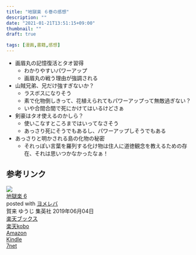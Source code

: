 ```yaml
---
title: "地獄楽 ６巻の感想"
description: ""
date: "2021-01-21T13:51:15+09:00"
thumbnail: ""
draft: true

tags: [漫画,書籍,感想]
---
```



- 画眉丸の記憶復活とタオ習得
    - わかりやすいパワーアップ
    - 画眉丸の戦う理由が強調される
- 山賊兄弟、兄だけ強すぎないか？
    - ラスボスになりそう
    - 素で化物倒しきって、花植えられてもパワーアップって無敵過ぎない？
    - いや合間合間で死にかけてはいるけどさぁ
- 剣豪はタオ使えるのかしら？
    - 使いこなすところまではいってなさそう
    - あっさり死にそうでもあるし、パワーアップしそうでもある
- あっさりと明かされる島の化物の秘密
    - それっぽい言葉を羅列する化け物は住人に道徳観念を教えるための存在、それは思いつかなかったなぁ！

## 参考リンク

<div class="cstmreba"><div class="booklink-box"><div class="booklink-image"><a href="//af.moshimo.com/af/c/click?a_id=2220301&p_id=56&pc_id=56&pl_id=637&s_v=b5Rz2P0601xu&url=http%3A%2F%2Fbooks.rakuten.co.jp%2Frb%2F15888648%2F" target="_blank" ><img src="https://thumbnail.image.rakuten.co.jp/@0_mall/book/cabinet/8030/9784088818030.jpg?_ex=64x64" style="border: none;" /></a><img src="//i.moshimo.com/af/i/impression?a_id=2220301&p_id=56&pc_id=56&pl_id=637" width="1" height="1" style="border:none;"></div><div class="booklink-info"><div class="booklink-name"><a href="//af.moshimo.com/af/c/click?a_id=2220301&p_id=56&pc_id=56&pl_id=637&s_v=b5Rz2P0601xu&url=http%3A%2F%2Fbooks.rakuten.co.jp%2Frb%2F15888648%2F" target="_blank" >地獄楽 6</a><img src="//i.moshimo.com/af/i/impression?a_id=2220301&p_id=56&pc_id=56&pl_id=637" width="1" height="1" style="border:none;"><div class="booklink-powered-date">posted with <a href="https://yomereba.com" rel="nofollow" target="_blank">ヨメレバ</a></div></div><div class="booklink-detail">賀来 ゆうじ 集英社 2019年06月04日    </div><div class="booklink-link2"><div class="shoplinkrakuten"><a href="//af.moshimo.com/af/c/click?a_id=2220301&p_id=56&pc_id=56&pl_id=637&s_v=b5Rz2P0601xu&url=http%3A%2F%2Fbooks.rakuten.co.jp%2Frb%2F15888648%2F" target="_blank" >楽天ブックス</a><img src="//i.moshimo.com/af/i/impression?a_id=2220301&p_id=56&pc_id=56&pl_id=637" width="1" height="1" style="border:none;"></div><div class="shoplinkrakukobo"><a href="//af.moshimo.com/af/c/click?a_id=2220301&p_id=56&pc_id=56&pl_id=637&s_v=b5Rz2P0601xu&url=https%3A%2F%2Fbooks.rakuten.co.jp%2Frk%2F0f2921a697a03010b7153f7c785221d6%2F" target="_blank" >楽天kobo</a><img src="//i.moshimo.com/af/i/impression?a_id=2220301&p_id=56&pc_id=56&pl_id=637" width="1" height="1" style="border:none;"></div><div class="shoplinkamazon"><a href="//af.moshimo.com/af/c/click?a_id=2220302&p_id=170&pc_id=185&pl_id=4062&s_v=b5Rz2P0601xu&url=https%3A%2F%2Fwww.amazon.co.jp%2Fexec%2Fobidos%2FASIN%2F4088818032" target="_blank" >Amazon</a></div><div class="shoplinkkindle"><a href="//af.moshimo.com/af/c/click?a_id=2220302&p_id=170&pc_id=185&pl_id=4062&s_v=b5Rz2P0601xu&url=https%3A%2F%2Fwww.amazon.co.jp%2Fgp%2Fsearch%3Fkeywords%3D%25E5%259C%25B0%25E7%258D%2584%25E6%25A5%25BD%25206%26__mk_ja_JP%3D%2583J%2583%255E%2583J%2583i%26url%3Dnode%253D2275256051" target="_blank" >Kindle</a></div><div class="shoplinkseven"><a href="//af.moshimo.com/af/c/click?a_id=2317554&p_id=932&pc_id=1188&pl_id=12456&s_v=b5Rz2P0601xu&url=http%3A%2F%2F7net.omni7.jp%2Fsearch%2F%3FsearchKeywordFlg%3D1%26keyword%3D9784088818030" target="_blank" >7net<img src="//i.moshimo.com/af/i/impression?a_id=2317554&p_id=932&pc_id=1188&pl_id=12456" width="1" height="1" style="border:none;"></a></div>            	  	  	  	      </div></div><div class="booklink-footer"></div></div></div>